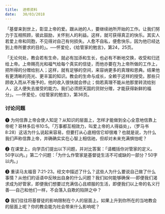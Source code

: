 ```yaml
---
title:  进修资料
date:   30/03/2018
---
```


「基督来到世上，彰显上帝的爱。跟从祂的人，要继续祂所开始的工作。让我们努力于互相照顾，彼此鼓励，关怀别人的利益。这样，就可获得真正的快乐。其实人若爱上帝和同胞，不见得对自己有何损失。人愈不自私，便愈快乐，因为他已经达到上帝所要求的目的」。──怀爱伦，《给管家的勉言》，第24，25页。

「无论何处，教会若有生命，就必有加添和生长，也必有不断地交换，收受和归还给上帝。上帝赐亮光和福气给每个真实的信徒，而他亦要在为上帝所做的工作上，把所得的分赠给别人；这样，就有足够的空间，来容纳更多的真理和恩典。结果他有更清晰的亮光、更丰富的知识。教会的生命与成长，全赖于这样的授受。那些只顾收入而从不施予的，他的收入很快就会停止；倘若真理不能从他那里转流给别人，这人便失去接受的能力。我们必须把天国的货财分赠，才能获得新鲜的福分」。──怀爱伦，《给管家的勉言》，第36页。		

### 讨论问题

➊ 为何信靠上帝会使人知足？从知识的层面上，怎样才能做到全心全意地信靠上帝呢？哥林多后书10:5。「万事都互相效力，叫爱上帝的人得益处」，（罗马书8:28）这话为什么说起来容易，但要打从心底相信它却很难？也就是说，为什么我们声称信靠上帝，并确确实实在心智上相信祂，但却对未来充满惧怕呢？

➋ 在课堂上，向学员们提出以下问题，并对比答案：「请概括你对管家的定义。50字以内。」第二个问题：「为什么作管家是基督徒生活不可或缺的一部分？50字以内。」

➌ 重读马太福音 7:21-23。经文中描述了什么？这些人为什么要说自己做了什么事情？从他们的话语中反映出自身的什么问题？我们如何能够确保──即便我们渴求成为好管家，即便我们想要过充满信心且顺服的生活，即便我们以上帝的名义行善──自己和他们一样，不会落入自欺的陷阱之中？

➍ 我们往往将基督徒的影响限制在个人的层面上。如果上升到你所在的当地教会的层面上呢？你的教会能为社会带来什么影响呢？
